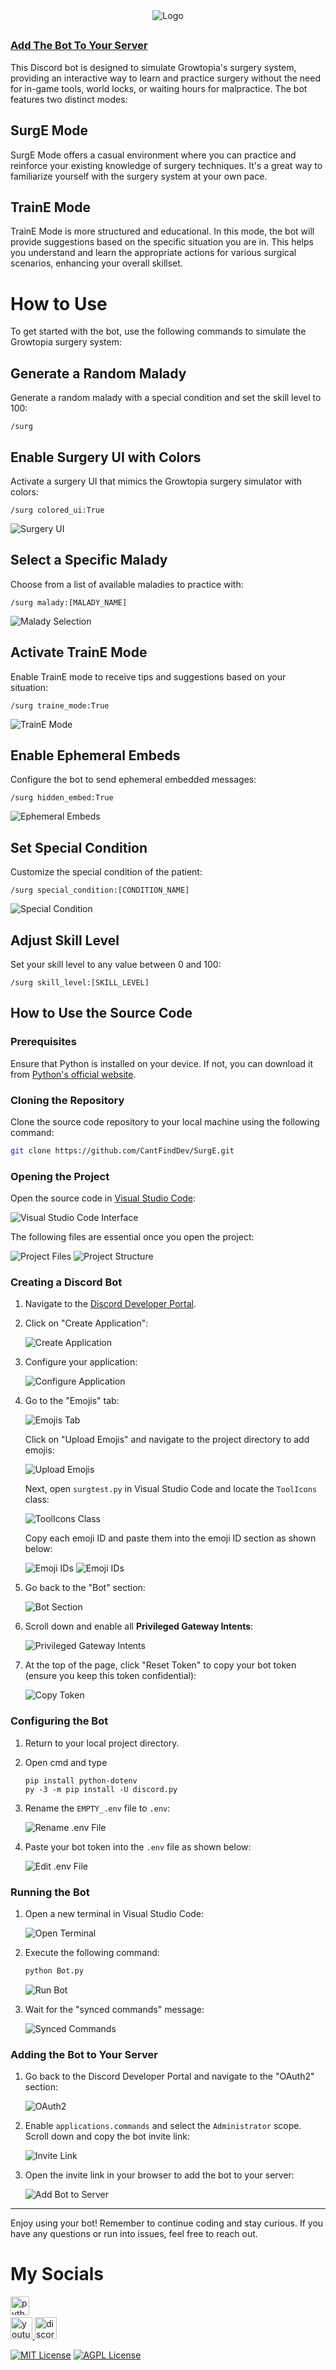 <div align="center">
   <img src="https://i.imgur.com/c6vwoIH.png" alt="Logo"  />
</div>

##

### [Add The Bot To Your Server](https://top.gg/bot/1275846736803401760)

This Discord bot is designed to simulate Growtopia's surgery system, providing an interactive way to learn and practice surgery without the need for in-game tools, world locks, or waiting hours for malpractice. The bot features two distinct modes:

## SurgE Mode

SurgE Mode offers a casual environment where you can practice and reinforce your existing knowledge of surgery techniques. It's a great way to familiarize yourself with the surgery system at your own pace.

## TrainE Mode

TrainE Mode is more structured and educational. In this mode, the bot will provide suggestions based on the specific situation you are in. This helps you understand and learn the appropriate actions for various surgical scenarios, enhancing your overall skillset.

# How to Use

To get started with the bot, use the following commands to simulate the Growtopia surgery system:

## Generate a Random Malady

Generate a random malady with a special condition and set the skill level to 100:

```
/surg
```

## Enable Surgery UI with Colors

Activate a surgery UI that mimics the Growtopia surgery simulator with colors:

```
/surg colored_ui:True
```

![Surgery UI](https://i.imgur.com/akzcGqL.png)

## Select a Specific Malady

Choose from a list of available maladies to practice with:

```
/surg malady:[MALADY_NAME]
```

![Malady Selection](https://i.imgur.com/Bzdj4lD.png)

## Activate TrainE Mode

Enable TrainE mode to receive tips and suggestions based on your situation:

```
/surg traine_mode:True
```

![TrainE Mode](https://i.imgur.com/OSBbYS3.png)

## Enable Ephemeral Embeds

Configure the bot to send ephemeral embedded messages:

```
/surg hidden_embed:True
```

![Ephemeral Embeds](https://i.imgur.com/HQ00W8a.png)

## Set Special Condition

Customize the special condition of the patient:

```
/surg special_condition:[CONDITION_NAME]
```

![Special Condition](https://i.imgur.com/KGozUAO.png)

## Adjust Skill Level

Set your skill level to any value between 0 and 100:

```
/surg skill_level:[SKILL_LEVEL]
```

## How to Use the Source Code

### Prerequisites

Ensure that Python is installed on your device. If not, you can download it from [Python's official website](https://www.python.org/downloads/).

### Cloning the Repository

Clone the source code repository to your local machine using the following command:

```bash
git clone https://github.com/CantFindDev/SurgE.git
```

### Opening the Project

Open the source code in [Visual Studio Code](https://code.visualstudio.com):

![Visual Studio Code Interface](https://i.imgur.com/OWmwUcP.png)

The following files are essential once you open the project:

![Project Files](https://i.imgur.com/hbpQ6Dp.png)
![Project Structure](https://i.imgur.com/remA2hO.png)

### Creating a Discord Bot

1. Navigate to the [Discord Developer Portal](https://discord.com/developers/applications).
2. Click on "Create Application":

   ![Create Application](https://i.imgur.com/BOQkEv9.png)

3. Configure your application:

   ![Configure Application](https://i.imgur.com/M7o2OrD.png)

4. Go to the "Emojis" tab:

   ![Emojis Tab](https://i.imgur.com/n1RBQD9.png)

   Click on "Upload Emojis" and navigate to the project directory to add emojis:

   ![Upload Emojis](https://i.imgur.com/CDcSILN.png)

   Next, open `surgtest.py` in Visual Studio Code and locate the `ToolIcons` class:

   ![ToolIcons Class](https://i.imgur.com/5XOc5uo.png)

   Copy each emoji ID and paste them into the emoji ID section as shown below:

   ![Emoji IDs](https://i.imgur.com/Wh5JesV.png)
   ![Emoji IDs](https://i.imgur.com/w6jjT9x.png)

5. Go back to the "Bot" section:

   ![Bot Section](https://i.imgur.com/VhUUk8V.png)

6. Scroll down and enable all **Privileged Gateway Intents**:

   ![Privileged Gateway Intents](https://i.imgur.com/PN8FVGs.gif)

7. At the top of the page, click "Reset Token" to copy your bot token (ensure you keep this token confidential):

   ![Copy Token](https://i.imgur.com/CaCziMe.png)

### Configuring the Bot
1. Return to your local project directory.
2. Open cmd and type
   ```
   pip install python-dotenv
   py -3 -m pip install -U discord.py
   ```
3. Rename the `EMPTY_.env` file to `.env`:

   ![Rename .env File](https://i.imgur.com/FuHFt5Z.png)

4. Paste your bot token into the `.env` file as shown below:

   ![Edit .env File](https://i.imgur.com/vKy02mE.png)

### Running the Bot

1. Open a new terminal in Visual Studio Code:

   ![Open Terminal](https://i.imgur.com/uQcK0uF.png)

2. Execute the following command:

   ```bash
   python Bot.py
   ```

   ![Run Bot](https://i.imgur.com/aB1lgyu.png)

3. Wait for the "synced commands" message:

   ![Synced Commands](https://i.imgur.com/G0cLw1A.png)

### Adding the Bot to Your Server

1. Go back to the Discord Developer Portal and navigate to the "OAuth2" section:

   ![OAuth2](https://i.imgur.com/SxPutnw.png)

2. Enable `applications.commands` and select the `Administrator` scope. Scroll down and copy the bot invite link:

   ![Invite Link](https://i.imgur.com/pElJf4A.gif)

3. Open the invite link in your browser to add the bot to your server:

   ![Add Bot to Server](https://i.imgur.com/ygClVmj.png)

---

Enjoy using your bot! Remember to continue coding and stay curious. If you have any questions or run into issues, feel free to reach out.

# My Socials

<div align="left">
  <img src="https://cdn.jsdelivr.net/gh/devicons/devicon/icons/python/python-original.svg" height="30" alt="python logo"  />
  <img width="12" />
</div>

<div align="left">
  <a href="https://www.youtube.com/@TheRealCantFind" target="_blank">
    <img src="https://img.shields.io/static/v1?message=Youtube&logo=youtube&label=&color=FF0000&logoColor=white&labelColor=&style=for-the-badge" height="35" alt="youtube logo"  />
  </a>
  <a href="CantFind" target="_blank">
    <img src="https://img.shields.io/static/v1?message=Discord&logo=discord&label=&color=7289DA&logoColor=white&labelColor=&style=for-the-badge" height="35" alt="discord logo"  />
  </a>
</div>

[![MIT License](https://img.shields.io/badge/CantFind-SurgE-red)](https://choosealicense.com/licenses/mit/)
[![AGPL License](https://img.shields.io/badge/license-AGPL-blue.svg)](http://www.gnu.org/licenses/agpl-3.0)
